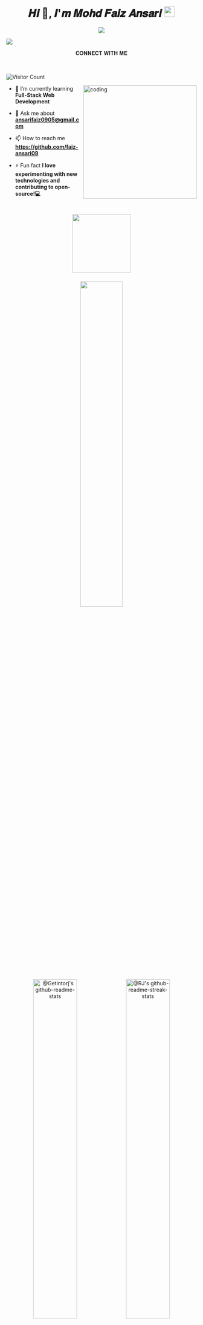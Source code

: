 <!-- First Main Heading -->
<h1 align="center"> 𝑯𝒊 👋, 𝑰'𝒎 𝑴𝒐𝒉𝒅 𝑭𝒂𝒊𝒛 𝑨𝒏𝒔𝒂𝒓𝒊 <img src="https://emojis.slackmojis.com/emojis/images/1531849430/4246/blob-sunglasses.gif?1531849430" width="28"/> </h1>
<p align="center">
  <!-- Typing SVG by Getintorj - https://github.com/getintorj/readme-typing-svg -->
  <a href="https://github.com/getintorj/readme-typing-svg">
    <img src="https://readme-typing-svg.demolab.com/?lines=SOFTWARE%20ENGINEER%20;FULL-STACK%20WEB%20DEVELOPER;WEB%20DESIGNER;PROGRAMMER%20;TECH%20ENTHUSIAST;MERN%20STACK%20DEVELOPER;ALWAYS%20LEARNING%20NEW%20THINGS;REACT%20DEVELOPER&font=Fira%20Code&center=true&width=440&height=45&color=20C20E&vCenter=true&pause=1000&size=22" /></a>
</p>

<img src="https://user-images.githubusercontent.com/73097560/115834477-dbab4500-a447-11eb-908a-139a6edaec5c.gif">

<p align="center">
  𝐂𝐎𝐍𝐍𝐄𝐂𝐓 𝐖𝐈𝐓𝐇 𝐌𝐄
   </p>
<p align="center">
<a href="https://faiz-ansari09.github.io/faiz_Portfolio/" target="_blank"><img alt="" src="https://img.shields.io/badge/Portfolio-000?logo=vercel&logoColor=yellow&style=for-the-badge" style="vertical-align:center" /></a>
<a href="https://www.linkedin.com/in/faiz-ansari09" target="_blank"><img alt="" src="https://img.shields.io/badge/LinkedIn-000?logo=linkedin&logoColor=0A66C2&style=for-the-badge" style="vertical-align:center" /></a>
<a href="https://x.com/faiz_ans09" target="_blank"><img alt="" src="https://img.shields.io/badge/Twitter-000?logo=Twitter&logoColor=1DA1F2&style=for-the-badge" style="vertical-align:center" /></a>
<a href="https://www.instagram.com/faiz_ans06/" target="_blank"><img alt="" src="https://img.shields.io/badge/Instagram-000?style=for-the-badge&logo=Instagram&logoColor=E4405F" style="vertical-align:center" /></a>
<a href="https://discord.com/users/faiz_ans04" target="_blank"><img alt="" src="https://img.shields.io/badge/discord-000?style=for-the-badge&logo=discord&logoColor=4e5d94" style="vertical-align:center" /></a>
</p>


  ![Visitor Count](https://profile-counter.glitch.me/faiz-ansari09/count.svg)


<img align="right" alt="coding" width="300" src="https://user-images.githubusercontent.com/74038190/229223263-cf2e4b07-2615-4f87-9c38-e37600f8381a.gif">


- 🌱 I’m currently learning **Full-Stack Web Development**

- 💬 Ask me about **ansarifaiz0905@gmail.com**

- 📫 How to reach me **https://github.com/faiz-ansari09**

- ⚡ Fun fact **I love experimenting with new technologies and contributing to open-source!💻**

###

<br clear="both">

<div align="center">
  <img height="155" src="https://user-images.githubusercontent.com/74038190/212284087-bbe7e430-757e-4901-90bf-4cd2ce3e1852.gif"  />
</div>

###

<p align="center">
<img src="https://github-readme-stats.vercel.app/api/top-langs/?username=faiz-ansari09&theme=gotham&layout=compact"width="47%"/> 
</p>

<p align="center">
<a href="https://github.com/getintorj?tab=repositories"><img src="https://github-readme-stats-one-bice.vercel.app/api?username=faiz-ansari09&theme=gotham&show_icons=true&count_private=true&hide_border=false&role=OWNER,ORGANIZATION_MEMBER,COLLABORATOR"  width="48%" alt="@Getintorj's github-readme-stats"/></a>
<a href="https://github.com/faiz-ansari09?tab=stars"><img src="https://github-readme-streak-stats.herokuapp.com?user=faiz-ansari09&theme=gotham&hide_border=false&date_format=M%20j%5B%2C%20Y%5D"  width="48%" alt="@RJ's github-readme-streak-stats"/></a>
</p>


<p align="center"> 
 𝐓𝐄𝐂𝐇 𝐒𝐓𝐀𝐂𝐊<br>
  </p>
<!-- <p align="center">
  <a href="https://azure.microsoft.com/en-in/" target="_blank"><img src="https://www.vectorlogo.zone/logos/microsoft_azure/microsoft_azure-icon.svg" alt="azure" width="40" height="40" /></a>
<!--   <a href="https://www.gnu.org/software/bash/" target="_blank"><img src="https://www.vectorlogo.zone/logos/gnu_bash/gnu_bash-icon.svg" alt="bash" width="40" height="40" /></a>
  <a href="https://d3js.org/" target="_blank"><img src="https://raw.githubusercontent.com/devicons/devicon/master/icons/d3js/d3js-original.svg" alt="d3js" width="40" height="40" /></a> -->
<!--   <a href="https://expressjs.com" target="_blank"><img src="https://raw.githubusercontent.com/devicons/devicon/master/icons/express/express-original-wordmark.svg" alt="express" width="40" height="40" /></a>
<!--   <a href="https://www.gatsbyjs.com/" target="_blank"><img src="https://www.vectorlogo.zone/logos/gatsbyjs/gatsbyjs-icon.svg" alt="gatsby" width="40" height="40" /></a>
  <a href="https://heroku.com" target="_blank"><img src="https://www.vectorlogo.zone/logos/heroku/heroku-icon.svg" alt="heroku" width="40" height="40" /></a> -->
<!--   <a href="https://dotnet.microsoft.com/" target="_blank"><img src="https://raw.githubusercontent.com/devicons/devicon/master/icons/dot-net/dot-net-original-wordmark.svg" alt="dotnet" width="40" height="40" /></a>
  <a href="https://flask.palletsprojects.com/" target="_blank"><img src="https://www.vectorlogo.zone/logos/pocoo_flask/pocoo_flask-icon.svg" alt="flask" width="40" height="40" /></a>
  <a href="https://www.microsoft.com/en-us/sql-server" target="_blank"><img src="https://raw.githubusercontent.com/devicons/devicon/master/icons/microsoftsqlserver/microsoftsqlserver-plain-wordmark.svg" alt="Microsoft SQL Server" width="40" height="40" /></a>
</p> -->

<div style="display: flex; align-items: flex-start; align: center">
<table align="center">
  <tr>
    <td align="center" width="96">
        <img src="https://techstack-generator.vercel.app/react-icon.svg" alt="icon" width="40" height="40" />
      <br>React
    </td>
<!--     <td align="center" width="96">
      <a href="https://www.python.org/">
        <img src="https://techstack-generator.vercel.app/python-icon.svg" alt="icon" width="40" height="40" />
      </a>
      <br>Python
    </td> -->
    <td align="center" width="96">
        <img src="https://techstack-generator.vercel.app/js-icon.svg" alt="icon" width="40" height="40" />
      <br>JavaScript
    </td>
<!--     <td align="center"  width="96">
        <img src="https://skillicons.dev/icons?i=c" width="40" height="40" alt="c" />
      <br>C
    </td> -->
    <td align="center" width="96">
        <img src="https://techstack-generator.vercel.app/java-icon.svg" alt="icon" width="40" height="40" />
      <br>Java
    </td>
    <td align="center" width="96">
        <img src="https://techstack-generator.vercel.app/mysql-icon.svg" alt="icon" width="40" height="40" />
      <br>MySQL
    </td>
<!--     <td align="center" width="96">
        <img src="https://techstack-generator.vercel.app/aws-icon.svg" alt="icon" width="40" height="40" />
      <br>AWS
    </td> -->
    <td align="center"  width="96">
        <img src="https://skillicons.dev/icons?i=tailwind" width="40" height="40" alt="tailwind" />
      <br>Tailwind CSS
    </td>
    <td align="center" width="96">
        <img src="https://techstack-generator.vercel.app/github-icon.svg" alt="icon" width="40" height="40" />
      <br>GitHub
    </td>
    <td align="center" width="96"> 
        <img src="https://user-images.githubusercontent.com/25181517/192108372-f71d70ac-7ae6-4c0d-8395-51d8870c2ef0.png" width="40" height="40" alt="Git" />
      <br>Git
    </td>
  </tr>
  <tr>
    <td align="center"  width="96">
        <img src="https://skillicons.dev/icons?i=html" width="40" height="40" alt="HTML5" />
      <br>HTML5
    </td>
    <td align="center" width="96">
        <img src="https://skillicons.dev/icons?i=css" width="40" height="40" alt="css" />
      <br>CSS3
    </td>
<!--     <td align="center"  width="96">
        <img src="https://skillicons.dev/icons?i=bootstrap" width="40" height="40" alt="bootstrap" />
      <br>Bootstrap
    </td> -->
    <td align="center" width="96">
        <img src="https://skillicons.dev/icons?i=mongodb" width="40" height="40" alt="MongoDB" />
      <br>MongoDB
    </td>
    <td align="center" width="96">
        <img src="https://skillicons.dev/icons?i=nodejs" width="40" height="40" alt="Nodejs" />
      <br>Nodejs
      </td>
<!--     <td align="center" width="96">
        <img src="https://skillicons.dev/icons?i=nextjs" width="40" height="40" alt="Nextjs" />
      <br>Nextjs
      </td> -->
    <td align="center" width="96">
        <img src="https://skillicons.dev/icons?i=vscode" width="40" height="40" alt="VS Code" />
      <br>VS Code
      </td>
<!--     <td align="center" width="96">
        <img src="https://techstack-generator.vercel.app/ts-icon.svg" alt="icon" width="40" height="40" />
      <br>TypeScript
     </td> -->
    <td align="center" width="96">
        <img src="https://techstack-generator.vercel.app/restapi-icon.svg" alt="icon" width="40" height="40" />
      <br>RestAPI
    </td>
    <td align="center" width="96">
       <img src="https://techstack-generator.vercel.app/redux-icon.svg" alt="icon" width="40" height="40" />
     <br>Redux
   </td>
  </tr>
</table>
<br><br>



<!-- activity graph heroku-app start -->
<p align="center">
        <img src="https://github-readme-activity-graph.vercel.app/graph?username=faiz-ansari09&theme=react-dark&hide_border=false&hide_title=false&area=true&custom_title=Total%20Contribution%20Graph%20In%20All%20Repo" width="95%" alt="activity graph">
</p>
<!-- activity graph heroku-app end -->



---

#### 𝐃𝐄𝐒𝐈𝐆𝐍/𝐕𝐈𝐒𝐔𝐀𝐋 𝐓𝐎𝐎𝐋𝐒
<!-- ![Figma](https://img.shields.io/badge/-Figma-000?style=for-the-badge&logo=figma) -->
<!-- ![Framer](https://img.shields.io/badge/-Framer-000?style=for-the-badge&logo=framer) -->
![Canva](https://img.shields.io/badge/-Canva-000?style=for-the-badge&logo=canva)
![Picsart](https://img.shields.io/badge/-Picsart-000?style=for-the-badge&logo=picsart)

#### 𝐖𝐄𝐁 𝐇𝐎𝐒𝐓𝐈𝐍𝐆
<!-- ![Heroku](https://img.shields.io/badge/-Heroku-000?style=for-the-badge&logo=heroku) -->
<!-- ![Firebase](https://img.shields.io/badge/-Firebase-000?style=for-the-badge&logo=firebase) -->
![GitHub Pages](https://img.shields.io/badge/-GitHub%20Pages-000?style=for-the-badge&logo=github)
![Netlify](https://img.shields.io/badge/-Netlify-000?style=for-the-badge&logo=netlify)
![Vercel](https://img.shields.io/badge/-Vercel-000?style=for-the-badge&logo=vercel)
![Render](https://img.shields.io/badge/-Render-000?style=for-the-badge&logo=render)

#### 𝐂𝐈 / 𝐂𝐃
<!-- ![CircleCI](https://img.shields.io/badge/-circle%20ci-000?style=for-the-badge&logo=circleci) -->
![GitHub Actions](https://img.shields.io/badge/-github%20actions-000?style=for-the-badge&logo=githubactions)
<!-- ![Jenkins](https://img.shields.io/badge/-jenkins-000?style=for-the-badge&logo=jenkins) -->

#### 𝐃𝐀𝐓𝐀𝐁𝐀𝐒𝐄
<!-- ![Firebase](https://img.shields.io/badge/-Firebase-000?style=for-the-badge&logo=firebase) -->
![MongoDB](https://img.shields.io/badge/-MongoDB-000?style=for-the-badge&logo=mongodb)
![MySQL](https://img.shields.io/badge/-MySQL-000?style=for-the-badge&logo=mysql)
<!-- ![MobX](https://img.shields.io/badge/-MobX-000?style=for-the-badge&logo=mobx) -->

#### 𝐕𝐄𝐑𝐒𝐈𝐎𝐍 𝐂𝐎𝐍𝐓𝐑𝐎𝐋
![Git](https://img.shields.io/badge/-Git-000?style=for-the-badge&logo=git)
![GitHub](https://img.shields.io/badge/-GitHub-000?style=for-the-badge&logo=github)


### 🏆 𝐆𝐢𝐭𝐇𝐮𝐛 𝐓𝐫𝐨𝐩𝐡𝐢𝐞𝐬
![](https://github-profile-trophy.vercel.app/?username=faiz-ansari09&theme=darkhub&no-frame=false&no-bg=true&margin-w=4)


---

``` java
if (codeWorking){
            while (codeQuality < perfectCode){
                codeQuality++;
            }
        }
```

<hr />


<p align="right"><a href="#top"><img src="https://img.shields.io/static/v1?label&message=Go+to+Top&color=0b6ab3&style=flat&logo" alt="Go to Top" /></a></p>
